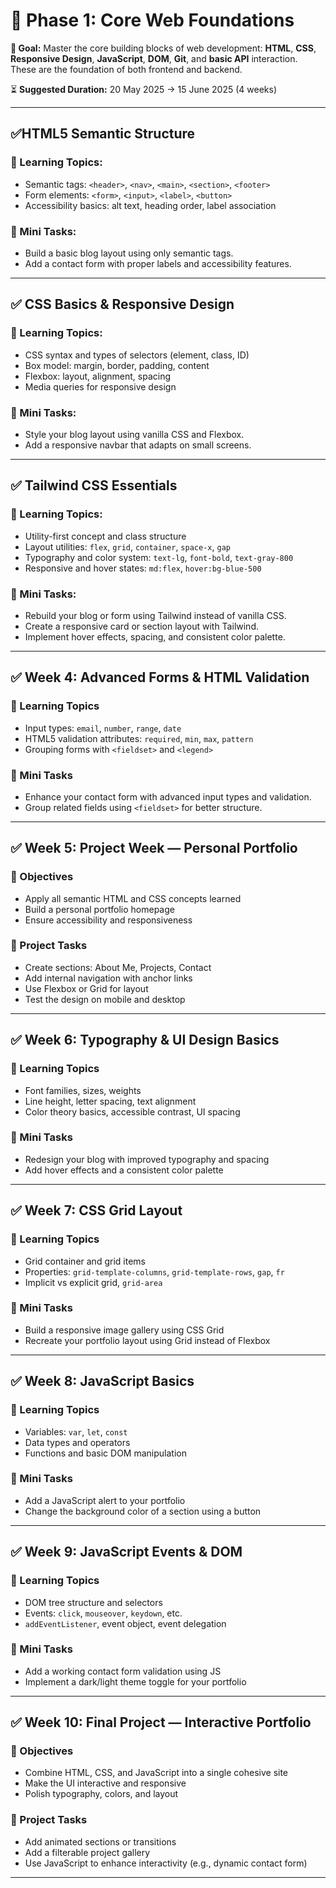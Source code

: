 # 🌼 Phase 1: Core Web Foundations

**🎯 Goal:** Master the core building blocks of web development: **HTML**, **CSS**, **Responsive Design**, **JavaScript**, **DOM**, **Git**, and **basic API** interaction. These are the foundation of both frontend and backend.

⏳ **Suggested Duration:** 20 May 2025 → 15 June 2025 (4 weeks)

---

## ✅HTML5 Semantic Structure

### 🎯 Learning Topics:
- Semantic tags: `<header>`, `<nav>`, `<main>`, `<section>`, `<footer>`
- Form elements: `<form>`, `<input>`, `<label>`, `<button>`
- Accessibility basics: alt text, heading order, label association

### 🧩 Mini Tasks:
- Build a basic blog layout using only semantic tags.
- Add a contact form with proper labels and accessibility features.

---

## ✅ CSS Basics & Responsive Design

### 🎯 Learning Topics:
- CSS syntax and types of selectors (element, class, ID)
- Box model: margin, border, padding, content
- Flexbox: layout, alignment, spacing
- Media queries for responsive design

### 🧩 Mini Tasks:
- Style your blog layout using vanilla CSS and Flexbox.
- Add a responsive navbar that adapts on small screens.

---

## ✅ Tailwind CSS Essentials

### 🎯 Learning Topics:
- Utility-first concept and class structure
- Layout utilities: `flex`, `grid`, `container`, `space-x`, `gap`
- Typography and color system: `text-lg`, `font-bold`, `text-gray-800`
- Responsive and hover states: `md:flex`, `hover:bg-blue-500`

### 🧩 Mini Tasks:
- Rebuild your blog or form using Tailwind instead of vanilla CSS.
- Create a responsive card or section layout with Tailwind.
- Implement hover effects, spacing, and consistent color palette.

---

## ✅ Week 4: Advanced Forms & HTML Validation

### 🎯 Learning Topics
- Input types: `email`, `number`, `range`, `date`    
- HTML5 validation attributes: `required`, `min`, `max`, `pattern`    
- Grouping forms with `<fieldset>` and `<legend>`    

### 🧩 Mini Tasks
- Enhance your contact form with advanced input types and validation.    
- Group related fields using `<fieldset>` for better structure.

---

## ✅ Week 5: Project Week — Personal Portfolio

### 🎯 Objectives
- Apply all semantic HTML and CSS concepts learned   
- Build a personal portfolio homepage    
- Ensure accessibility and responsiveness    

### 🧩 Project Tasks
- Create sections: About Me, Projects, Contact    
- Add internal navigation with anchor links    
- Use Flexbox or Grid for layout    
- Test the design on mobile and desktop

---

## ✅ Week 6: Typography & UI Design Basics

### 🎯 Learning Topics
- Font families, sizes, weights    
- Line height, letter spacing, text alignment    
- Color theory basics, accessible contrast, UI spacing    

### 🧩 Mini Tasks
- Redesign your blog with improved typography and spacing    
- Add hover effects and a consistent color palette

---

## ✅ Week 7: CSS Grid Layout

### 🎯 Learning Topics
- Grid container and grid items    
- Properties: `grid-template-columns`, `grid-template-rows`, `gap`, `fr`    
- Implicit vs explicit grid, `grid-area`    

### 🧩 Mini Tasks
- Build a responsive image gallery using CSS Grid    
- Recreate your portfolio layout using Grid instead of Flexbox

---

## ✅ Week 8: JavaScript Basics

### 🎯 Learning Topics
- Variables: `var`, `let`, `const`    
- Data types and operators    
- Functions and basic DOM manipulation    

### 🧩 Mini Tasks
- Add a JavaScript alert to your portfolio    
- Change the background color of a section using a button

---

## ✅ Week 9: JavaScript Events & DOM

### 🎯 Learning Topics
- DOM tree structure and selectors    
- Events: `click`, `mouseover`, `keydown`, etc.    
- `addEventListener`, event object, event delegation    

### 🧩 Mini Tasks
- Add a working contact form validation using JS    
- Implement a dark/light theme toggle for your portfolio    

---

## ✅ Week 10: Final Project — Interactive Portfolio

### 🎯 Objectives
- Combine HTML, CSS, and JavaScript into a single cohesive site    
- Make the UI interactive and responsive    
- Polish typography, colors, and layout    

### 🧩 Project Tasks
- Add animated sections or transitions    
- Add a filterable project gallery    
- Use JavaScript to enhance interactivity (e.g., dynamic contact form)

---

